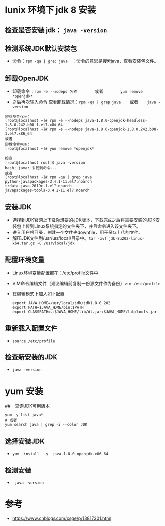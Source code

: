 # lunix 环境下 jdk 8 安装

## 检查是否安装 jdk： `java -version`

##  检测系统JDK默认安装包

- 命令：`rpm -qa | grep java`　：命令的意思是搜索java，查看安装包文件。

## 卸载OpenJDK

- 卸载命令：`rpm -e --nodeps 名称`　　　　或者　　　　`yum remove *openjdk*`
- 之后再次输入命令 查看卸载情况：`rpm -qa | grep java`　　或者　　`java -version`

```shell
卸载命令rpm：
[root@localhost ~]# rpm -e --nodeps java-1.8.0-openjdk-headless-1.8.0.242.b08-1.el7.x86_64
[root@localhost ~]# rpm -e --nodeps java-1.8.0-openjdk-1.8.0.242.b08-1.el7.x86_64
或者
卸载命令yum：
[root@localhost ~]# yum remove *openjdk*

检查
[root@localhost root]$ java -version
bash: java: 未找到命令...
或者
[root@localhost ~]# rpm -qa | grep java
python-javapackages-3.4.1-11.el7.noarch
tzdata-java-2019c-1.el7.noarch
javapackages-tools-3.4.1-11.el7.noarch
```

## 安装JDK

- 选择到JDK官网上下载你想要的JDK版本，下载完成之后将需要安装的JDK安装包上传到Linux系统指定的文件夹下，并且命令进入该文件夹下。
- 进入用户根目录，创建一个文件夹downfile，用于保存上传的文件。
- 解压JDK文件到/usr/usr/local/目录中。`tar -xvf jdk-8u202-linux-x64.tar.gz -C /usr/local/jdk`

## 配置环境变量

- Linux环境变量配置都在：/etc/profile文件中

- VIM命令编辑文件（建议编辑前复制一份源文件作为备份）`vim /etc/profile`

- 在编辑模式下加入如下配置

  ```shell
  export JAVA_HOME=/usr/local/jdk/jdk1.8.0_202
  export PATH=$JAVA_HOME/bin:$PATH
  export CLASSPATH=.:$JAVA_HOME/lib/dt.jar:$JAVA_HOME/lib/tools.jar
  ```

## 重新载入配置文件

- `source /etc/profile`

## 检查新安装的JDK

- `java -version`

# yum 安装

##　查询JDK可用版本

```shell
yum -y list java*
# 或者
yum search java | grep -i --color JDK
```

## 选择安装JDK

- `yum  install  -y  java-1.8.0-openjdk.x86_64`

## 检测安装

- ` java -version`

# 参考

- https://www.cnblogs.com/xsge/p/13817301.html